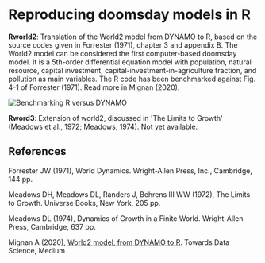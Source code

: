 # Reproducing doomsday models in R

**Rworld2**: Translation of the World2 model from DYNAMO to R, based on the source codes given in Forrester (1971), chapter 3 and appendix B. The World2 model can be considered the first computer-based doomsday model. It is a 5th-order differential equation model with population, natural resource, capital investment, capital-investment-in-agriculture fraction, and pollution as main variables. The R code has been benchmarked against Fig. 4-1 of Forrester (1971). Read more in Mignan (2020).

![Benchmarking R versus DYNAMO](https://github.com/amignan/hist_gc_sysdyn/blob/master/fig_benchmarking_RvsDYNAMO.jpg)

**Rword3**: Extension of world2, discussed in 'The Limits to Growth' (Meadows et al., 1972; Meadows, 1974). Not yet available.

## References
Forrester JW (1971), World Dynamics. Wright-Allen Press, Inc., Cambridge, 144 pp.

Meadows DH, Meadows DL, Randers J, Behrens III WW (1972), The Limits to Growth. Universe Books, New York, 205 pp.

Meadows DL (1974), Dynamics of Growth in a Finite World. Wright-Allen Press, Cambridge, 637 pp.

Mignan A (2020), [World2 model, from DYNAMO to R](https://towardsdatascience.com/world2-model-from-dynamo-to-r-2e44fdbd0975). Towards Data Science, Medium